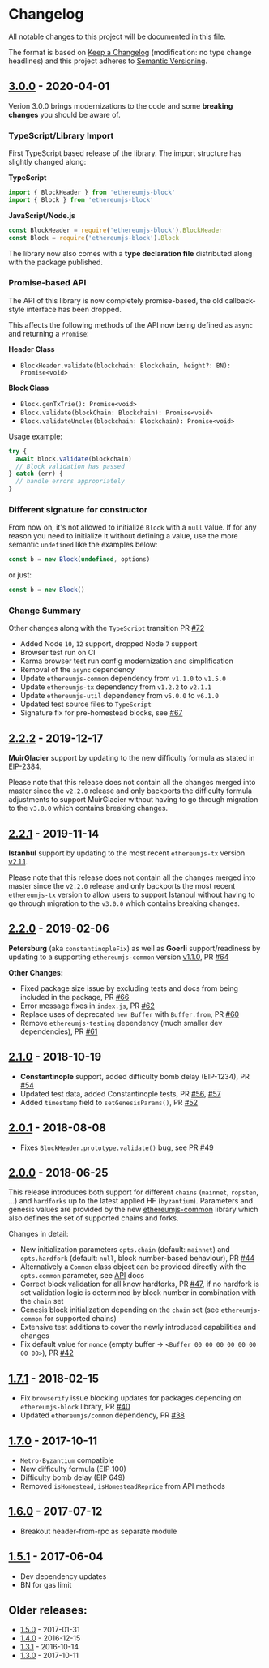 # Changelog

All notable changes to this project will be documented in this file.

The format is based on [Keep a Changelog](http://keepachangelog.com/en/1.0.0/)
(modification: no type change headlines) and this project adheres to
[Semantic Versioning](http://semver.org/spec/v2.0.0.html).

## [3.0.0] - 2020-04-01

Verion 3.0.0 brings modernizations to the code and some **breaking changes** you should be aware of.

### TypeScript/Library Import

First TypeScript based release of the library. The import structure has slightly changed along:

**TypeScript**

```typescript
import { BlockHeader } from 'ethereumjs-block'
import { Block } from 'ethereumjs-block'
```

**JavaScript/Node.js**

```javascript
const BlockHeader = require('ethereumjs-block').BlockHeader
const Block = require('ethereumjs-block').Block
```

The library now also comes with a **type declaration file** distributed
along with the package published.

### Promise-based API

The API of this library is now completely promise-based, the old callback-style
interface has been dropped.

This affects the following methods of the API now being defined as `async` and
returning a `Promise`:

**Header Class**

- `BlockHeader.validate(blockchain: Blockchain, height?: BN): Promise<void>`

**Block Class**

- `Block.genTxTrie(): Promise<void>`
- `Block.validate(blockChain: Blockchain): Promise<void>`
- `Block.validateUncles(blockchain: Blockchain): Promise<void>`

Usage example:

```javascript
try {
  await block.validate(blockchain)
  // Block validation has passed
} catch (err) {
  // handle errors appropriately
}
```

### Different signature for constructor

From now on, it's not allowed to initialize `Block` with a `null` value. If for any reason you need to initialize it without defining a value, use the more semantic `undefined` like the examples below:

```typescript
const b = new Block(undefined, options)
```

or just:

```typescript
const b = new Block()
```

### Change Summary

Other changes along with the `TypeScript` transition PR
[#72](https://github.com/ethereumjs/ethereumjs-block/pull/72)

- Added Node `10`, `12` support, dropped Node `7` support
- Browser test run on CI
- Karma browser test run config modernization and simplification
- Removal of the `async` dependency
- Update `ethereumjs-common` dependency from `v1.1.0` to `v1.5.0`
- Update `ethereumjs-tx` dependency from `v1.2.2` to `v2.1.1`
- Update `ethereumjs-util` dependency from `v5.0.0` to `v6.1.0`
- Updated test source files to `TypeScript`
- Signature fix for pre-homestead blocks, see
  [#67](https://github.com/ethereumjs/ethereumjs-block/issues/67)

[3.0.0]: https://github.com/ethereumjs/ethereumjs-vm/compare/%40ethereumjs%2Fblock%402.2.0...%40ethereumjs%2Fblock%403.0.0

## [2.2.2] - 2019-12-17

**MuirGlacier** support by updating to the new difficulty formula as stated
in [EIP-2384](https://eips.ethereum.org/EIPS/eip-2384).

Please note that this release does not contain all the changes merged into
master since the `v2.2.0` release and only backports the difficulty formula
adjustments to support MuirGlacier without having to go through migration to
the `v3.0.0` which contains breaking changes.

[2.2.2]: https://github.com/ethereumjs/ethereumjs-vm/compare/%40ethereumjs%2Fblock%402.2.1...%40ethereumjs%2Fblock%402.2.2

## [2.2.1] - 2019-11-14

**Istanbul** support by updating to the most recent `ethereumjs-tx` version
[v2.1.1](https://github.com/ethereumjs/ethereumjs-tx/releases/tag/v2.1.1).

Please note that this release does not contain all the changes merged into
master since the `v2.2.0` release and only backports the most recent
`ethereumjs-tx` version to allow users to support Istanbul without having
to go through migration to the `v3.0.0` which contains breaking changes.

[2.2.1]: https://github.com/ethereumjs/ethereumjs-vm/compare/%40ethereumjs%2Fblock%402.2.0...%40ethereumjs%2Fblock%402.2.1

## [2.2.0] - 2019-02-06

**Petersburg** (aka `constantinopleFix`) as well as **Goerli**
support/readiness by updating to a supporting `ethereumjs-common` version
[v1.1.0](https://github.com/ethereumjs/ethereumjs-common/releases/tag/v1.1.0),
PR [#64](https://github.com/ethereumjs/ethereumjs-block/pull/64)

**Other Changes:**

- Fixed package size issue by excluding tests and docs from being included in
  the package, PR [#66](https://github.com/ethereumjs/ethereumjs-block/pull/66)
- Error message fixes in `index.js`,
  PR [#62](https://github.com/ethereumjs/ethereumjs-block/pull/62)
- Replace uses of deprecated `new Buffer` with `Buffer.from`,
  PR [#60](https://github.com/ethereumjs/ethereumjs-block/pull/60)
- Remove `ethereumjs-testing` dependency (much smaller dev dependencies),
  PR [#61](https://github.com/ethereumjs/ethereumjs-block/pull/61)

[2.2.0]: https://github.com/ethereumjs/ethereumjs-vm/compare/%40ethereumjs%2Fblock%402.1.0...%40ethereumjs%2Fblock%402.2.0

## [2.1.0] - 2018-10-19

- **Constantinople** support, added difficulty bomb delay (EIP-1234), PR [#54](https://github.com/ethereumjs/ethereumjs-block/pull/54)
- Updated test data, added Constantinople tests, PR [#56](https://github.com/ethereumjs/ethereumjs-block/pull/56), [#57](https://github.com/ethereumjs/ethereumjs-block/pull/57)
- Added `timestamp` field to `setGenesisParams()`, PR [#52](https://github.com/ethereumjs/ethereumjs-block/pull/52)

[2.1.0]: https://github.com/ethereumjs/ethereumjs-vm/compare/%40ethereumjs%2Fblock%402.0.1...%40ethereumjs%2Fblock%402.1.0

## [2.0.1] - 2018-08-08

- Fixes `BlockHeader.prototype.validate()` bug, see PR [#49](https://github.com/ethereumjs/ethereumjs-block/pull/49)

[2.0.1]: https://github.com/ethereumjs/ethereumjs-vm/compare/%40ethereumjs%2Fblock%402.0.0...%40ethereumjs%2Fblock%402.0.1

## [2.0.0] - 2018-06-25

This release introduces both support for different `chains` (`mainnet`, `ropsten`, ...)
and `hardforks` up to the latest applied HF (`byzantium`). Parameters and genesis values
are provided by the new [ethereumjs-common](https://github.com/ethereumjs/ethereumjs-common)
library which also defines the set of supported chains and forks.

Changes in detail:

- New initialization parameters `opts.chain` (default: `mainnet`) and `opts.hardfork`
  (default: `null`, block number-based behaviour), PR [#44](https://github.com/ethereumjs/ethereumjs-block/pull/44)
- Alternatively a `Common` class object can be provided directly with the `opts.common` parameter,
  see [API](https://github.com/ethereumjs/ethereumjs-vm/blob/master/packages/block/docs/index.md) docs
- Correct block validation for all know hardforks, PR
  [#47](https://github.com/ethereumjs/ethereumjs-block/pull/47), if no hardfork is set validation logic
  is determined by block number in combination with the `chain` set
- Genesis block initialization depending on the `chain` set (see `ethereumjs-common` for supported chains)
- Extensive test additions to cover the newly introduced capabilities and changes
- Fix default value for `nonce` (empty buffer -> `<Buffer 00 00 00 00 00 00 00 00>`), PR [#42](https://github.com/ethereumjs/ethereumjs-block/pull/42)

[2.0.0]: https://github.com/ethereumjs/ethereumjs-vm/compare/%40ethereumjs%2Fblock%401.7.1...%40ethereumjs%2Fblock%402.0.0

## [1.7.1] - 2018-02-15

- Fix `browserify` issue blocking updates for packages depending on `ethereumjs-block`
  library, PR [#40](https://github.com/ethereumjs/ethereumjs-block/pull/40)
- Updated `ethereumjs/common` dependency, PR [#38](https://github.com/ethereumjs/ethereumjs-block/pull/38)

[1.7.1]: https://github.com/ethereumjs/ethereumjs-vm/compare/%40ethereumjs%2Fblock%401.7.0...%40ethereumjs%2Fblock%401.7.1

## [1.7.0] - 2017-10-11

- `Metro-Byzantium` compatible
- New difficulty formula (EIP 100)
- Difficulty bomb delay (EIP 649)
- Removed `isHomestead`, `isHomesteadReprice` from API methods

[1.7.0]: https://github.com/ethereumjs/ethereumjs-vm/compare/%40ethereumjs%2Fblock%401.6.0...%40ethereumjs%2Fblock%401.7.0

## [1.6.0] - 2017-07-12

- Breakout header-from-rpc as separate module

[1.6.0]: https://github.com/ethereumjs/ethereumjs-vm/compare/%40ethereumjs%2Fblock%401.5.1...%40ethereumjs%2Fblock%401.6.0

## [1.5.1] - 2017-06-04

- Dev dependency updates
- BN for gas limit

[1.5.1]: https://github.com/ethereumjs/ethereumjs-vm/compare/%40ethereumjs%2Fblock%401.5.0...%40ethereumjs%2Fblock%401.5.1

## Older releases:

- [1.5.0](https://github.com/ethereumjs/ethereumjs-vm/compare/%40ethereumjs%2Fblock%401.4.0...%40ethereumjs%2Fblock%401.5.0) - 2017-01-31
- [1.4.0](https://github.com/ethereumjs/ethereumjs-vm/compare/%40ethereumjs%2Fblock%401.3.1...%40ethereumjs%2Fblock%401.4.0) - 2016-12-15
- [1.3.1](https://github.com/ethereumjs/ethereumjs-vm/compare/%40ethereumjs%2Fblock%401.3.0...%40ethereumjs%2Fblock%401.3.1) - 2016-10-14
- [1.3.0](https://github.com/ethereumjs/ethereumjs-vm/compare/%40ethereumjs%2Fblock%401.2.2...%40ethereumjs%2Fblock%401.3.0) - 2017-10-11
